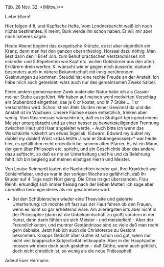  Tüb. 28 Nov. 32. <(Mittw.)>*

Liebe Eltern!

Hier folgen 4 fl, und Kapfische Hefte. Vom Londnerbericht weiß ich noch nichts bestimmtes. K meint, Burk werde ihn schon haben. Er will mir aber noch näheres sagen.

Heute Abend beginnt das exegetische Kränzle, es ist aber eigentlich ein Kranz, denn man hat den ganzen obern theolog. Hörsaal dazu nöthig. Man liest darin den 1 Brief Joh. zum Behuf practischen Verständnisses mit einander und 5 Repetenten wie Kapf etc. wollen Goldkörner aus den alten Erklärern drein werfen. K. wünscht wie er gegen mich äusserte, dadurch besonders auch in nähere Bekanntschaft mit innig berührenden Gesinnungen zu kommen. Steudel hat eine rechte Freude an der Anstalt. Ich habe mich auch gemeldet, wärs auch nur des gemeinsamen Zweks halber.

Einen andern gemeinsamen Zwek materialer Natur habe ich als Cassier meiner Stube ausgeführt. Wir haben auf meinen wohl motivirten Vorschlag ein Stubenbrod eingethan, das je 6 cr kostet, und in 7 Stüke … 1 cr verschnitten wird. Schon ist ein 3tels Gulden reiner Gewinnst da und die Anstalt ist im Wachsen. Unsere Füchse essen entsetzlich, trinken aber wenig. 
Vom Rasirmesser wünschte ich, daß es in Stuttgart bei irgend einem Meister untergebracht und zu einer besser zu bewerkstelligenden Trennung zwischen Haut und Haar angeleitet werde. - Auch bitte ich wenn das Waschkistle rükkehrt um etwas Sigellak. (Edward, Edward my duble! my duble! my duble!) 
Wüst <(das letzte J. war er Stubengenosse)>* war heute hier, es gefällt ihm recht ordentlich bei seinem alten Pfarrer. Es ist ein Mann, der gern über Philosoph etc. spricht, und ein Geschichtle über das andere dazu auftischt, so daß es nie an Unterhaltung und hie und da Belehrung fehlt. Ich bin begierig auf meinen einstigen Herrn und Meister.

Von Louise Reinhardt lauten die Nachrichten wieder gut. Ihre Krankheit war Schleimfieber, und es war in der vorigen Woche so gefährlich, daß Ihr Bruder auf 4 Tage nach Nürt gieng. Die Crise ist gut überstanden. Frau Reinh. erkundigt sich immer fleissig nach der lieben Mutter: ich sage aber überallhin beruhigenderes als mir geschrieben wird.

- Bei den Schüblerschen wieder eine Theevisite und gelehrte Unterhaltung: ich möchte oft fast aus der Haut fahren ob den Frauen, wenn es nicht so gar erheiternd wäre. Am allerärgsten ists aber nicht in der Philosophie (darin ist die Unbekanntschaft zu groß) sondern in der Kunst, denn darin fühlen sie sich Meister - und meisterlich! - Aber der Freundlichkeiten, und muntrer Geständnisse sind so viele daß man recht gern dableibt. 
Jetzt hab ich auch die Christoterpe zu Gesicht bekommen. Knapps Gedicht über Göthe ist schön und gut, wenn nur nicht viel knappische Subjectivität mitknappte. Aber in der Hauptsache müssen wir eben doch auch gestehen - daß Göthe, wenn auch göttlich, doch nicht christlich ist, so wenig als die neue Philosophei!

 Adieu! Euer Hermann.

